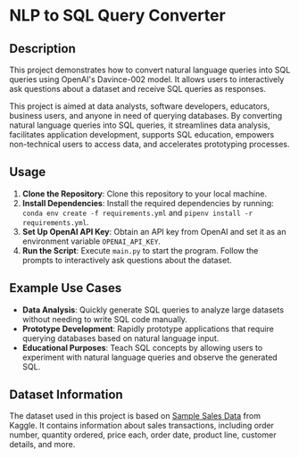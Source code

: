 
# NLP to SQL Query Converter

## Description

This project demonstrates how to convert natural language queries into SQL queries using OpenAI's Davince-002 model. It allows users to interactively ask questions about a dataset and receive SQL queries as responses.

This project is aimed at data analysts, software developers, educators, business users, and anyone in need of querying databases. By converting natural language queries into SQL queries, it streamlines data analysis, facilitates application development, supports SQL education, empowers non-technical users to access data, and accelerates prototyping processes.

## Usage

1. **Clone the Repository**: Clone this repository to your local machine.
2. **Install Dependencies**: Install the required dependencies by running: `conda env create -f requirements.yml` and `pipenv install -r requirements.yml`.
3. **Set Up OpenAI API Key**: Obtain an API key from OpenAI and set it as an environment variable `OPENAI_API_KEY`.
4. **Run the Script**: Execute `main.py` to start the program. Follow the prompts to interactively ask questions about the dataset.

## Example Use Cases

- **Data Analysis**: Quickly generate SQL queries to analyze large datasets without needing to write SQL code manually.
- **Prototype Development**: Rapidly prototype applications that require querying databases based on natural language input.
- **Educational Purposes**: Teach SQL concepts by allowing users to experiment with natural language queries and observe the generated SQL.

## Dataset Information

The dataset used in this project is based on [Sample Sales Data](https://www.kaggle.com/datasets/kyanyoga/sample-sales-data) from Kaggle. It contains information about sales transactions, including order number, quantity ordered, price each, order date, product line, customer details, and more.
